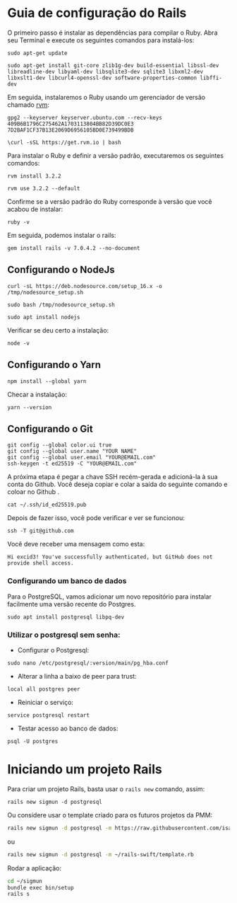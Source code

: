 # Guia de configuração do Rails

O primeiro passo é instalar as dependências para compilar o Ruby. Abra seu Terminal e execute os seguintes comandos para instalá-los: 

```
sudo apt-get update
```

```
sudo apt-get install git-core zlib1g-dev build-essential libssl-dev libreadline-dev libyaml-dev libsqlite3-dev sqlite3 libxml2-dev libxslt1-dev libcurl4-openssl-dev software-properties-common libffi-dev
```

Em seguida, instalaremos o Ruby usando um gerenciador de versão chamado [rvm](https://rvm.io/):

```
gpg2 --keyserver keyserver.ubuntu.com --recv-keys 409B6B1796C275462A1703113804BB82D39DC0E3 7D2BAF1CF37B13E2069D6956105BD0E739499BDB
```

```
\curl -sSL https://get.rvm.io | bash

```

Para instalar o Ruby e definir a versão padrão, executaremos os seguintes comandos:

```
rvm install 3.2.2
```

```
rvm use 3.2.2 --default
```

Confirme se a versão padrão do Ruby corresponde à versão que você acabou de instalar: 

```
ruby -v
```

Em seguida, podemos instalar o rails:

```
gem install rails -v 7.0.4.2 --no-document
```

## Configurando o NodeJs 
```
curl -sL https://deb.nodesource.com/setup_16.x -o /tmp/nodesource_setup.sh
```

```
sudo bash /tmp/nodesource_setup.sh
```

```
sudo apt install nodejs
```

Verificar se deu certo a instalação: 
```
node -v
```

## Configurando o Yarn 

```
npm install --global yarn
```

Checar a instalação: 

```
yarn --version
```

## Configurando o Git

```
git config --global color.ui true
git config --global user.name "YOUR NAME"
git config --global user.email "YOUR@EMAIL.com"
ssh-keygen -t ed25519 -C "YOUR@EMAIL.com"
```

A próxima etapa é pegar a chave SSH recém-gerada e adicioná-la à sua conta do Github. Você deseja copiar e colar a saída do seguinte comando e coloar no Github .

```
cat ~/.ssh/id_ed25519.pub
```

Depois de fazer isso, você pode verificar e ver se funcionou:

```
ssh -T git@github.com
```

Você deve receber uma mensagem como esta:

```
Hi excid3! You've successfully authenticated, but GitHub does not provide shell access.
```

### Configurando um banco de dados

Para o PostgreSQL, vamos adicionar um novo repositório para instalar facilmente uma versão recente do Postgres.

```
sudo apt install postgresql libpq-dev
```

### Utilizar o postgresql sem senha: 

- Configurar o Postgresql:
```
sudo nano /etc/postgresql/:version/main/pg_hba.conf
```
- Alterar a linha a baixo de peer para trust: 
```
local all postgres peer
```
-  Reiniciar o serviço: 
```
service postgresql restart
```
- Testar acesso ao banco de dados:
```
psql -U postgres
```

# Iniciando um projeto Rails

Para criar um projeto Rails, basta usar o `rails new` comando, assim:

```
rails new sigmun -d postgresql
```

Ou considere usar o template criado para os futuros projetos da PMM: 


```bash 
rails new sigmun -d postgresql -m https://raw.githubusercontent.com/isaahmdantas/rails-swift/main/template.rb
```

ou 

```bash
rails new sigmun -d postgresql -m ~/rails-swift/template.rb
```

Rodar a aplicação: 

```bash
cd ~/sigmun
bundle exec bin/setup 
rails s
```